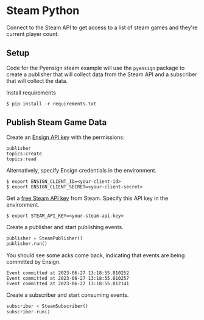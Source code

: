 # Steam Python

Connect to the Steam API to get access to a list of steam games and they're current player count.

## Setup

Code for the Pyensign steam example will use the `pyensign` package to create a publisher that will collect data from the Steam API and a subscriber that will collect the data.  

Install requirements

```
$ pip install -r requirements.txt
```

## Publish Steam Game Data

Create an [Ensign API key](https://rotational.app) with the permissions:

```
publisher
topics:create
topics:read
```

Alternatively, specify Ensign credentials in the environment.
```
$ export ENSIGN_CLIENT_ID=<your-client-id>
$ export ENSIGN_CLIENT_SECRET=<your-client-secret>
```

Get a [free Steam API key](https://cran.r-project.org/web/packages/CSGo/vignettes/auth.html) from Steam. Specify this API key in the environment.

```
$ export STEAM_API_KEY=<your-steam-api-key>
```

Create a publisher and start publishing events.

```python
publisher = SteamPublisher()
publisher.run()
```

You should see some acks come back, indicating that events are being committed by Ensign.

```
Event committed at 2023-06-27 13:18:55.810252
Event committed at 2023-06-27 13:18:55.810257
Event committed at 2023-06-27 13:18:55.812141
```

Create a subscriber and start consuming events.

```python
subscriber = SteamSubscriber()
subscriber.run()
```
